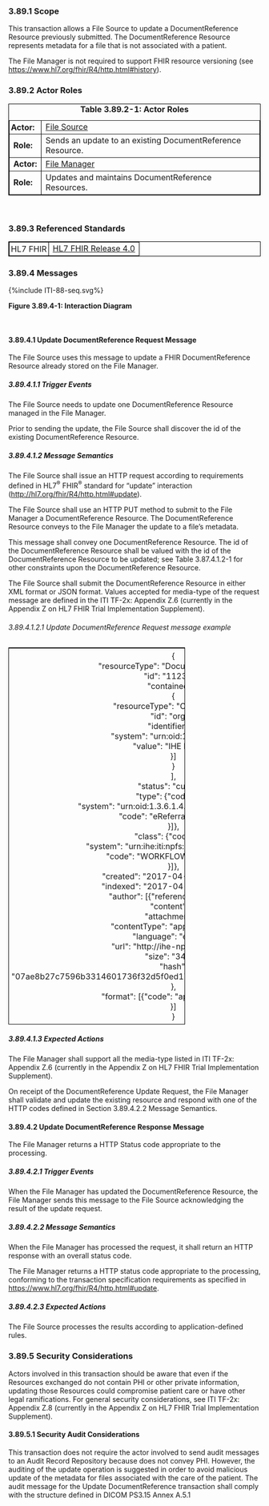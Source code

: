 ### 3.89.1 Scope

This transaction allows a File Source to update a DocumentReference
Resource previously submitted. The DocumentReference Resource represents
metadata for a file that is not associated with a patient.

The File Manager is not required to support FHIR resource versioning
(see <https://www.hl7.org/fhir/R4/http.html#history>).

### 3.89.2 Actor Roles

<div>
<table border="1" borderspacing="0"
    style="border: 1px solid black; border-collapse: collapse">
    <caption style="text-align:center">
        <b> Table 3.89.2-1: Actor Roles </b>
    </caption>
    <tbody>
        <tr>
            <td style="padding:3px"><b>Actor:</b></td>
            <td><a href="volume-1.html#47111-file-source">File Source</a></td>
        </tr>
       <tr>
            <td><b>Role:</b></td>
            <td>Sends an update to an existing DocumentReference Resource.</td>
        </tr>
        <tr>
            <td><b>Actor:</b></td>
            <td><a href="volume-1.html#47111-file-manager">File Manager</a></td>
        </tr>
        <tr>
            <td><b>Role:</b></td>
            <td>Updates and maintains DocumentReference Resources.</td>
        </tr>
    </tbody>
</table>
</div>
<br>

### 3.89.3 Referenced Standards

<table border="1" borderspacing="0"
    style="border: 1px solid black; border-collapse: collapse">
    <tbody>
        <tr>
            <td style="padding:3px">HL7 FHIR</td>
            <td><a href="http://hl7.org/fhir/R4/index.html">HL7 FHIR Release 4.0</a></td>
        </tr>
    </tbody>
</table>

### 3.89.4 Messages

<div>
{%include ITI-88-seq.svg%}
<p><b>Figure 3.89.4-1: Interaction Diagram</b></p>
</div>
<br clear="all">

#### 3.89.4.1 Update DocumentReference Request Message

The File Source uses this message to update a FHIR DocumentReference
Resource already stored on the File Manager.

##### 3.89.4.1.1 Trigger Events

The File Source needs to update one DocumentReference Resource managed
in the File Manager.

Prior to sending the update, the File Source shall discover the id of
the existing DocumentReference Resource.

##### 3.89.4.1.2 Message Semantics

The File Source shall issue an HTTP request according to requirements
defined in HL7<sup>®</sup> FHIR<sup>®</sup> standard for “update”
interaction (<http://hl7.org/fhir/R4/http.html#update>).

The File Source shall use an HTTP PUT method to submit to the File
Manager a DocumentReference Resource. The DocumentReference Resource
conveys to the File Manager the update to a file’s metadata.

This message shall convey one DocumentReference Resource. The id of the
DocumentReference Resource shall be valued with the id of the
DocumentReference Resource to be updated; see Table 3.87.4.1.2-1 for
other constraints upon the DocumentReference Resource.

The File Source shall submit the DocumentReference Resource in either
XML format or JSON format. Values accepted for media-type of the request
message are defined in the ITI TF-2x: Appendix Z.6 (currently in the
Appendix Z on HL7 FHIR Trial Implementation Supplement).

###### 3.89.4.1.2.1 Update DocumentReference Request message example 

<table style="width:70%; border:1px solid black">
<colgroup>
<col style="width: 100%" />
</colgroup>
<thead>
<tr class="header">
<th style="padding:5px; font-weight:normal">{<br />
"resourceType": "DocumentReference",<br />
"id": "112345",<br />
"contained": [<br />
{<br />
"resourceType": "Organization",<br />
"id": "org1",<br />
"identifier": [{<br />
"system": "urn:oid:1.12.234.56",<br />
"value": "IHE Facility"<br />
}]<br />
}<br />
],<br />
"status": "current",<br />
"type": {"coding": [{<br />
"system": "urn:oid:1.3.6.1.4.1.19376.1.5.3.1.5.1",<br />
"code": "eReferral workflow"<br />
}]},<br />
"class": {"coding": [{<br />
"system": "urn:ihe:iti:npfs:2017:class-codes",<br />
"code": "WORKFLOW_DEFINITION"<br />
}]},<br />
"created": "2017-04-17T10:30:00",<br />
"indexed": "2017-04-17T11:00:00",<br />
"author": [{"reference": "#org1"}],<br />
"content": [{<br />
"attachment": {<br />
"contentType": "application/pdf",<br />
"language": "en-US",<br />
"url": "http://ihe-npfs.com/214",<br />
"size": "3456",<br />
"hash":
"07ae8b27c7596b3314601736f32d5f0ed17fc8c0e27a0475e8ea2d8b2c788436"<br />
},<br />
"format": [{"code": "application/pdf"}]<br />
}]<br />
}</th>
</tr>
</thead>
<tbody>
</tbody>
</table>

##### 3.89.4.1.3 Expected Actions

The File Manager shall support all the media-type listed in ITI TF-2x:
Appendix Z.6 (currently in the Appendix Z on HL7 FHIR Trial
Implementation Supplement).

On receipt of the DocumentReference Update Request, the File Manager
shall validate and update the existing resource and respond with one of
the HTTP codes defined in Section 3.89.4.2.2 Message Semantics.

#### 3.89.4.2 Update DocumentReference Response Message

The File Manager returns a HTTP Status code appropriate to the
processing.

##### 3.89.4.2.1 Trigger Events

When the File Manager has updated the DocumentReference Resource, the
File Manager sends this message to the File Source acknowledging the
result of the update request.

##### 3.89.4.2.2 Message Semantics

When the File Manager has processed the request, it shall return an HTTP
response with an overall status code.

The File Manager returns a HTTP status code appropriate to the
processing, conforming to the transaction specification requirements as
specified in <https://www.hl7.org/fhir/R4/http.html#update>.

##### 3.89.4.2.3 Expected Actions

The File Source processes the results according to application-defined
rules.

### 3.89.5 Security Considerations

Actors involved in this transaction should be aware that even if the
Resources exchanged do not contain PHI or other private information,
updating those Resources could compromise patient care or have other
legal ramifications. For general security considerations, see ITI TF-2x:
Appendix Z.8 (currently in the Appendix Z on HL7 FHIR Trial
Implementation Supplement).

#### 3.89.5.1 Security Audit Considerations

This transaction does not require the actor involved to send audit
messages to an Audit Record Repository because does not convey PHI.
However, the auditing of the update operation is suggested in order to
avoid malicious update of the metadata for files associated with the
care of the patient. The audit message for the Update DocumentReference
transaction shall comply with the structure defined in DICOM PS3.15
Annex A.5.1

